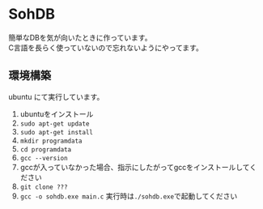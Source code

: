 # SohDB
簡単なDBを気が向いたときに作っています。<br>
C言語を長らく使っていないので忘れないようにやってます。

## 環境構築
ubuntu にて実行しています。
1. ubuntuをインストール
2. `sudo apt-get update`
3. `sudo apt-get install`
4. `mkdir programdata`
5. `cd programdata`
6. `gcc --version`
7. gccが入っていなかった場合、指示にしたがってgccをインストールしてください
8. `git clone ???`
9. `gcc -o sohdb.exe main.c`
実行時は`./sohdb.exe`で起動してください